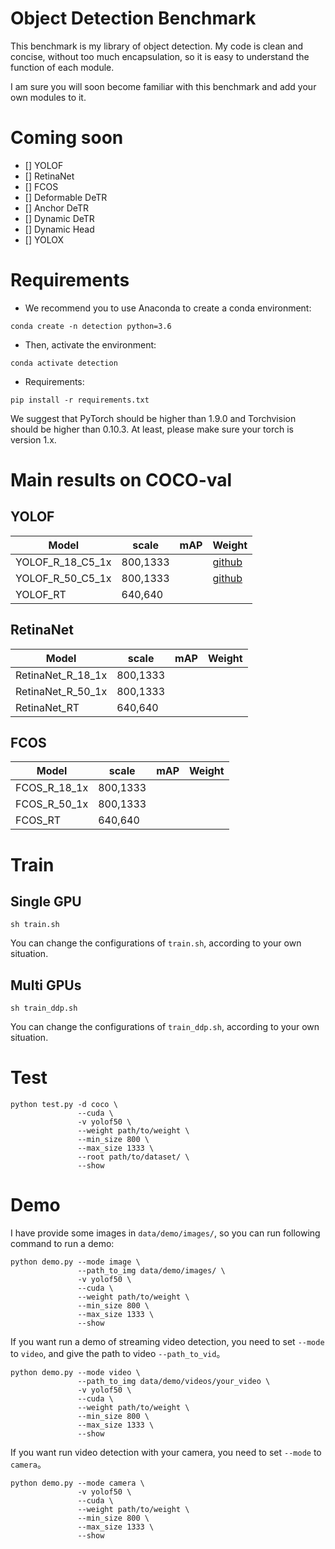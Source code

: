 # Object Detection Benchmark
This benchmark is my library of object detection.
My code is clean and concise, without too much encapsulation, 
so it is easy to understand the function of each module.

I am sure you will soon become familiar with this benchmark and add your own modules to it.

# Coming soon
- [] YOLOF
- [] RetinaNet
- [] FCOS
- [] Deformable DeTR
- [] Anchor DeTR
- [] Dynamic DeTR
- [] Dynamic Head
- [] YOLOX


# Requirements
- We recommend you to use Anaconda to create a conda environment:
```Shell
conda create -n detection python=3.6
```

- Then, activate the environment:
```Shell
conda activate detection
```

- Requirements:
```Shell
pip install -r requirements.txt 
```

We suggest that PyTorch should be higher than 1.9.0 and Torchvision should be higher than 0.10.3. At least, please make sure your torch is version 1.x.

# Main results on COCO-val
## YOLOF

| Model                          |  scale     |   mAP   | Weight|
|--------------------------------|------------|---------|-------|
| YOLOF_R_18_C5_1x               |  800,1333  |         | [github](https://github.com/yjh0410/PyTorch_YOLOF/releases/download/YOLOF-weight/yolof_R_18_C5_1x_31.9.pth) |
| YOLOF_R_50_C5_1x               |  800,1333  |         | [github](https://github.com/yjh0410/PyTorch_YOLOF/releases/download/YOLOF-weight/yolof_R_50_C5_1x_37.3.pth) |
| YOLOF_RT                       |  640,640   |         |       |

## RetinaNet
| Model                              |  scale     |   mAP   | Weight|
|------------------------------------|------------|---------|-------|
| RetinaNet_R_18_1x                  |  800,1333  |         |       |
| RetinaNet_R_50_1x                  |  800,1333  |         |       |
| RetinaNet_RT                       |  640,640   |         |       |

## FCOS
| Model                              |  scale     |   mAP   | Weight|
|------------------------------------|------------|---------|-------|
| FCOS_R_18_1x                       |  800,1333  |         |       |
| FCOS_R_50_1x                       |  800,1333  |         |       |
| FCOS_RT                            |  640,640   |         |       |


# Train
## Single GPU
```Shell
sh train.sh
```

You can change the configurations of `train.sh`, according to your own situation.

## Multi GPUs
```Shell
sh train_ddp.sh
```

You can change the configurations of `train_ddp.sh`, according to your own situation.

# Test
```Shell
python test.py -d coco \
               --cuda \
               -v yolof50 \
               --weight path/to/weight \
               --min_size 800 \
               --max_size 1333 \
               --root path/to/dataset/ \
               --show
```

# Demo
I have provide some images in `data/demo/images/`, so you can run following command to run a demo:

```Shell
python demo.py --mode image \
               --path_to_img data/demo/images/ \
               -v yolof50 \
               --cuda \
               --weight path/to/weight \
               --min_size 800 \
               --max_size 1333 \
               --show
```

If you want run a demo of streaming video detection, you need to set `--mode` to `video`, and give the path to video `--path_to_vid`。

```Shell
python demo.py --mode video \
               --path_to_img data/demo/videos/your_video \
               -v yolof50 \
               --cuda \
               --weight path/to/weight \
               --min_size 800 \
               --max_size 1333 \
               --show
```

If you want run video detection with your camera, you need to set `--mode` to `camera`。

```Shell
python demo.py --mode camera \
               -v yolof50 \
               --cuda \
               --weight path/to/weight \
               --min_size 800 \
               --max_size 1333 \
               --show
```
